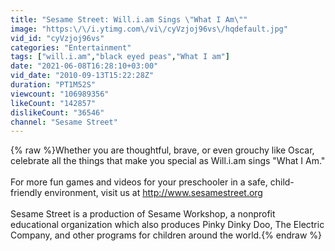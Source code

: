 ```yaml
---
title: "Sesame Street: Will.i.am Sings \"What I Am\""
image: "https:\/\/i.ytimg.com\/vi\/cyVzjoj96vs\/hqdefault.jpg"
vid_id: "cyVzjoj96vs"
categories: "Entertainment"
tags: ["will.i.am","black eyed peas","What I am"]
date: "2021-06-08T16:28:10+03:00"
vid_date: "2010-09-13T15:22:28Z"
duration: "PT1M52S"
viewcount: "106989356"
likeCount: "142857"
dislikeCount: "36546"
channel: "Sesame Street"
---
```

{% raw %}Whether you are thoughtful, brave, or even grouchy like Oscar, celebrate all the things that make you special as Will.i.am sings &quot;What I Am.&quot; <br /><br />For more fun games and videos for your preschooler in a safe, child-friendly environment, visit us at <a rel="nofollow" target="blank" href="http://www.sesamestreet.org">http://www.sesamestreet.org</a><br /><br />Sesame Street is a production of Sesame Workshop, a nonprofit educational organization which also produces Pinky Dinky Doo, The Electric Company, and other programs for children around the world.{% endraw %}
